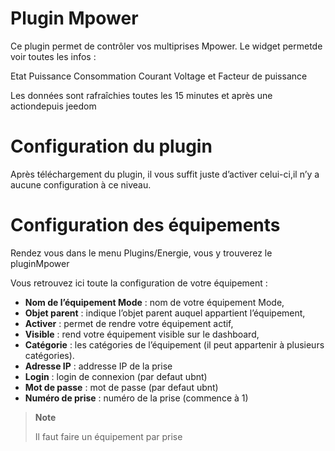 # Plugin Mpower

Ce plugin permet de contrôler vos multiprises Mpower. Le widget permetde voir toutes les infos :

Etat Puissance Consommation Courant Voltage et Facteur de puissance

Les données sont rafraîchies toutes les 15 minutes et après une actiondepuis jeedom

# Configuration du plugin

Après téléchargement du plugin, il vous suffit juste d’activer celui-ci,il n’y a aucune configuration à ce niveau.

# Configuration des équipements

Rendez vous dans le menu Plugins/Energie, vous y trouverez le pluginMpower

Vous retrouvez ici toute la configuration de votre équipement :

-   **Nom de l’équipement Mode** : nom de votre équipement Mode,
-   **Objet parent** : indique l’objet parent auquel appartient l’équipement,
-   **Activer** : permet de rendre votre équipement actif,
-   **Visible** : rend votre équipement visible sur le dashboard,
-   **Catégorie** : les catégories de l’équipement (il peut appartenir à plusieurs catégories).
-   **Adresse IP** : addresse IP de la prise
-   **Login** : login de connexion (par defaut ubnt)
-   **Mot de passe** : mot de passe (par defaut ubnt)
-   **Numéro de prise** : numéro de la prise (commence à 1)

> **Note**
>
> Il faut faire un équipement par prise
